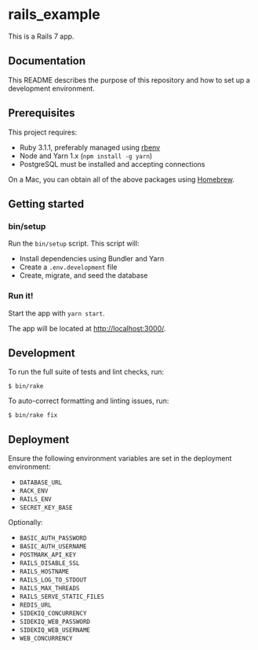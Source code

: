 # rails_example

This is a Rails 7 app.

## Documentation

This README describes the purpose of this repository and how to set up a development environment.

<!-- Links to additional project documentation can go here. -->

## Prerequisites

This project requires:

* Ruby 3.1.1, preferably managed using [rbenv][]
* Node and Yarn 1.x (`npm install -g yarn`)
* PostgreSQL must be installed and accepting connections

On a Mac, you can obtain all of the above packages using [Homebrew][].

## Getting started

### bin/setup

Run the `bin/setup` script. This script will:

* Install dependencies using Bundler and Yarn
* Create a `.env.development` file
* Create, migrate, and seed the database

### Run it!

Start the app with `yarn start`.

The app will be located at <http://localhost:3000/>.

## Development

To run the full suite of tests and lint checks, run:

```
$ bin/rake
```

To auto-correct formatting and linting issues, run:

```
$ bin/rake fix
```

## Deployment

Ensure the following environment variables are set in the deployment environment:

* `DATABASE_URL`
* `RACK_ENV`
* `RAILS_ENV`
* `SECRET_KEY_BASE`

Optionally:

* `BASIC_AUTH_PASSWORD`
* `BASIC_AUTH_USERNAME`
* `POSTMARK_API_KEY`
* `RAILS_DISABLE_SSL`
* `RAILS_HOSTNAME`
* `RAILS_LOG_TO_STDOUT`
* `RAILS_MAX_THREADS`
* `RAILS_SERVE_STATIC_FILES`
* `REDIS_URL`
* `SIDEKIQ_CONCURRENCY`
* `SIDEKIQ_WEB_PASSWORD`
* `SIDEKIQ_WEB_USERNAME`
* `WEB_CONCURRENCY`

[rbenv]:https://github.com/sstephenson/rbenv
[Homebrew]:http://brew.sh
